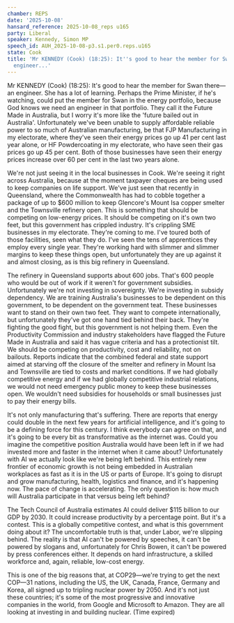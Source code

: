 ```yaml
---
chamber: REPS
date: '2025-10-08'
hansard_reference: 2025-10-08_reps u165
party: Liberal
speaker: Kennedy, Simon MP
speech_id: AUH_2025-10-08-p3.s1.per0.reps.u165
state: Cook
title: 'Mr KENNEDY (Cook) (18:25): It''s good to hear the member for Swan there—an
  engineer...'
---
```


Mr KENNEDY (Cook) (18:25): It's good to hear the member for Swan there—an engineer. She has a lot of learning. Perhaps the Prime Minister, if he's watching, could put the member for Swan in the energy portfolio, because God knows we need an engineer in that portfolio. They call it the Future Made in Australia, but I worry it's more like the 'future bailed out in Australia'. Unfortunately we've been unable to supply affordable reliable power to so much of Australian manufacturing, be that FJP Manufacturing in my electorate, where they've seen their energy prices go up 41 per cent last year alone, or HF Powdercoating in my electorate, who have seen their gas prices go up 45 per cent. Both of those businesses have seen their energy prices increase over 60 per cent in the last two years alone.

We're not just seeing it in the local businesses in Cook. We're seeing it right across Australia, because at the moment taxpayer cheques are being used to keep companies on life support. We've just seen that recently in Queensland, where the Commonwealth has had to cobble together a package of up to $600 million to keep Glencore's Mount Isa copper smelter and the Townsville refinery open. This is something that should be competing on low-energy prices. It should be competing on it's own two feet, but this government has crippled industry. It's crippling SME businesses in my electorate. They're coming to me. I've toured both of those facilities, seen what they do. I've seen the tens of apprentices they employ every single year. They're working hard with slimmer and slimmer margins to keep these things open, but unfortunately they are up against it and almost closing, as is this big refinery in Queensland.

The refinery in Queensland supports about 600 jobs. That's 600 people who would be out of work if it weren't for government subsidies. Unfortunately we're not investing in sovereignty. We're investing in subsidy dependency. We are training Australia's businesses to be dependent on this government, to be dependent on the government teat. These businesses want to stand on their own two feet. They want to compete internationally, but unfortunately they've got one hand tied behind their back. They're fighting the good fight, but this government is not helping them. Even the Productivity Commission and industry stakeholders have flagged the Future Made in Australia and said it has vague criteria and has a protectionist tilt. We should be competing on productivity, cost and reliability, not on bailouts. Reports indicate that the combined federal and state support aimed at starving off the closure of the smelter and refinery in Mount Isa and Townsville are tied to costs and market conditions. If we had globally competitive energy and if we had globally competitive industrial relations, we would not need emergency public money to keep these businesses open. We wouldn't need subsidies for households or small businesses just to pay their energy bills.

It's not only manufacturing that's suffering. There are reports that energy could double in the next few years for artificial intelligence, and it's going to be a defining force for this century. I think everybody can agree on that, and it's going to be every bit as transformative as the internet was. Could you imagine the competitive position Australia would have been left in if we had invested more and faster in the internet when it came about? Unfortunately with AI we actually look like we're being left behind. This entirely new frontier of economic growth is not being embedded in Australian workplaces as fast as it is in the US or parts of Europe. It's going to disrupt and grow manufacturing, health, logistics and finance, and it's happening now. The pace of change is accelerating. The only question is: how much will Australia participate in that versus being left behind?

The Tech Council of Australia estimates AI could deliver $115 billion to our GDP by 2030. It could increase productivity by a percentage point. But it's a contest. This is a globally competitive contest, and what is this government doing about it? The uncomfortable truth is that, under Labor, we're slipping behind. The reality is that AI can't be powered by speeches, it can't be powered by slogans and, unfortunately for Chris Bowen, it can't be powered by press conferences either. It depends on hard infrastructure, a skilled workforce and, again, reliable, low-cost energy.

This is one of the big reasons that, at COP29—we're trying to get the next COP—31 nations, including the US, the UK, Canada, France, Germany and Korea, all signed up to tripling nuclear power by 2050. And it's not just these countries; it's some of the most progressive and innovative companies in the world, from Google and Microsoft to Amazon. They are all looking at investing in and building nuclear. (Time expired)